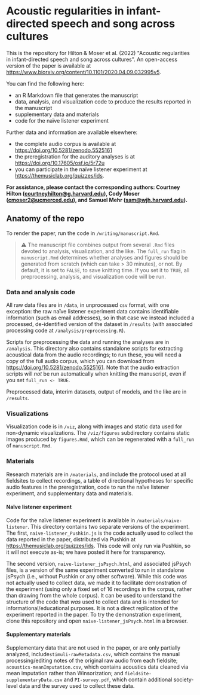 # Acoustic regularities in infant-directed speech and song across cultures

This is the repository for Hilton & Moser et al. (2022) "Acoustic regularities in infant-directed speech and song across cultures". An open-access version of the paper is available at https://www.biorxiv.org/content/10.1101/2020.04.09.032995v5. 

You can find the following here:
- an R Markdown file that generates the manuscript
- data, analysis, and visualization code to produce the results reported in the manuscript
- supplementary data and materials
- code for the naïve listener experiment

Further data and information are available elsewhere: 
- the complete audio corpus is available at <https://doi.org/10.5281/zenodo.5525161>
- the preregistration for the auditory analyses is at https://doi.org/10.17605/osf.io/5r72u
- you can participate in the naïve listener experiment at <https://themusiclab.org/quizzes/ids>.

**For assistance, please contact the corresponding authors: Courtney Hilton (courtneyhilton@g.harvard.edu), Cody Moser (cmoser2@ucmerced.edu), and Samuel Mehr (sam@wjh.harvard.edu).**

## Anatomy of the repo

To render the paper, run the code in `/writing/manuscript.Rmd`.

> :warning: The manuscript file combines output from several `.Rmd` files devoted to analysis, visualization, and the like. The `full_run` flag in `manuscript.Rmd` determines whether analyses and figures should be generated from scratch (which can take > 30 minutes), or not. By default, it is set to `FALSE`, to save knitting time. If you set it to `TRUE`, all preprocessing, analysis, and visualization code will be run.

### Data and analysis code

All raw data files are in `/data`, in unprocessed `csv` format, with one exception: the raw naïve listener experiment data contains identifiable information (such as email addresses), so in that case we instead included a processed, de-identified version of the dataset in `/results` (with associated processing code at `/analysis/preprocessing.R`). 

Scripts for preprocessing the data and running the analyses are in `/analysis`. This directory also contains standalone scripts for extracting acoustical data from the audio recordings; to run these, you will need a copy of the full audio corpus, which you can download from <https://doi.org/10.5281/zenodo.5525161>. Note that the audio extraction scripts will *not* be run automatically when knitting the manuscript, even if you set `full_run <- TRUE`.

Preprocessed data, interim datasets, output of models, and the like are in `/results`.

### Visualizations

Visualization code is in `/viz`, along with images and static data used for non-dynamic visualizations. The `/viz/figures` subdirectory contains static images produced by `figures.Rmd`, which can be regenerated with a `full_run` of `manuscript.Rmd`.

### Materials

Research materials are in `/materials`, and include the protocol used at all fieldsites to collect recordings, a table of directional hypotheses for specific audio features in the preregistration, code to run the naïve listener experiment, and supplementary data and materials.

#### Naïve listener experiment

Code for the naïve listener experiment is available in `/materials/naive-listener`. This directory contains two separate versions of the experiment. The first, `naive-listener_Pushkin.js` is the code actually used to collect the data reported in the paper, distributed via Pushkin at <https://themusiclab.org/quizzes/ids>. This code will only run via Pushkin, so it will not execute as-is; we have posted it here for transparency.

The second version, `naive-listener_jsPsych.html`, and associated jsPsych files, is a version of the same experiment converted to run in standalone jsPsych (i.e., without Pushkin or any other software). While this code was not actually used to collect data, we made it to facilitate demonstration of the experiment (using only a fixed set of 16 recordings in the corpus, rather than drawing from the whole corpus). It can be used to understand the structure of the code that *was* used to collect data and is intended for informational/educational purposes. It is not a direct replication of the experiment reported in the paper. To try the demonstration experiment, clone this repository and open `naive-listener_jsPsych.html` in a browser.

#### Supplementary materials

Supplementary data that are not used in the paper, or are only partially analyzed, include`stimuli-rawMetadata.csv`, which contains the manual processing/editing notes of the original raw audio from each fieldsite; `acoustics-meanImputation.csv`, which contains acoustics data cleaned via mean imputation rather than Winsorization; and `fieldsite-supplementaryData.csv` and `PI-survey.pdf`, which contain additional society-level data and the survey used to collect these data.
